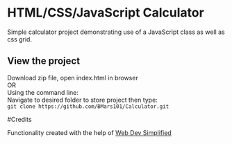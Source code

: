 # HTML/CSS/JavaScript Calculator
Simple calculator project demonstrating use of a JavaScript class 
as well as css grid.

## View the project
Download zip file, open index.html in browser <br>
OR <br>
Using the command line: <br>
Navigate to desired folder to store project
then type: <br>
 `git clone https://github.com/BMars101/Calculator.git`

#Credits

Functionality created with the help of [Web Dev Simplified](https://www.youtube.com/watch?v=j59qQ7YWLxw)
